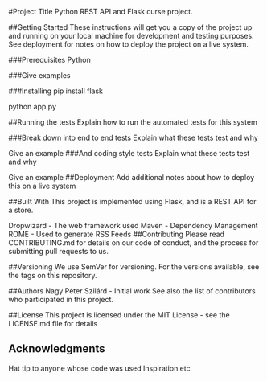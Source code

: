 #Project Title
Python REST API and Flask curse project.

##Getting Started
These instructions will get you a copy of the project up and running on your local machine for development and testing purposes. See deployment for notes on how to deploy the project on a live system.

###Prerequisites
Python

###Give examples

###Installing
pip install flask

python app.py

##Running the tests
Explain how to run the automated tests for this system

###Break down into end to end tests
Explain what these tests test and why

Give an example
###And coding style tests
Explain what these tests test and why

Give an example
##Deployment
Add additional notes about how to deploy this on a live system

##Built With
This project is implemented using Flask, and is a REST API for a store. 

Dropwizard - The web framework used
Maven - Dependency Management
ROME - Used to generate RSS Feeds
##Contributing
Please read CONTRIBUTING.md for details on our code of conduct, and the process for submitting pull requests to us.

##Versioning
We use SemVer for versioning. For the versions available, see the tags on this repository.

##Authors
Nagy Péter Szilárd - Initial work
See also the list of contributors who participated in this project.

##License
This project is licensed under the MIT License - see the LICENSE.md file for details

## Acknowledgments
Hat tip to anyone whose code was used
Inspiration
etc